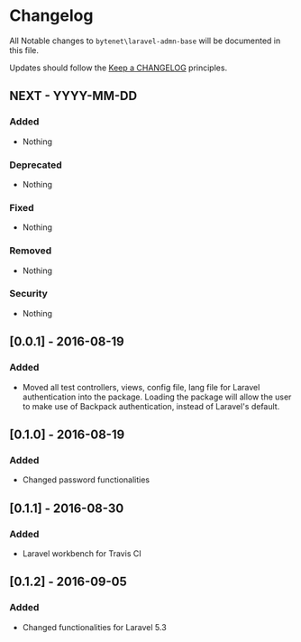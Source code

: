 # Changelog

All Notable changes to `bytenet\laravel-admn-base` will be documented in this file.

Updates should follow the [Keep a CHANGELOG](http://keepachangelog.com/) principles.

## NEXT - YYYY-MM-DD

### Added
- Nothing

### Deprecated
- Nothing

### Fixed
- Nothing

### Removed
- Nothing

### Security
- Nothing


## [0.0.1] - 2016-08-19

### Added
- Moved all test controllers, views, config file, lang file for Laravel authentication into the package. Loading the package will allow the user to make use of Backpack authentication, instead of Laravel's default.

## [0.1.0] - 2016-08-19

### Added
- Changed password functionalities

## [0.1.1] - 2016-08-30

### Added
- Laravel workbench for Travis CI

## [0.1.2] - 2016-09-05

### Added
- Changed functionalities for Laravel 5.3
